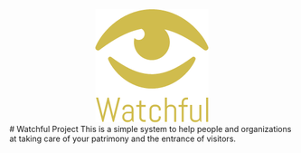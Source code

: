 <div style="text-align:center">
<img src="public/resources/img/watchful_logo.png"/>
</div>
# Watchful Project
This is a simple system to help people and organizations at taking care of your patrimony and the entrance of visitors.
